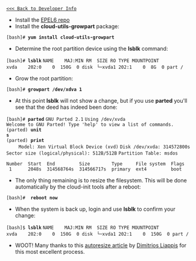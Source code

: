 [`<<< Back to Developer Info`](Developer_Info#AWS_Tips "wikilink")

- Install the [EPEL6
  repo](http://dl.fedoraproject.org/pub/epel/6/x86_64/epel-release-6-8.noarch.rpm)
- Install the **cloud-utils-growpart** package:

`[bash]# `**`yum install cloud-utils-growpart`**

- Determine the root partition device using the **lsblk** command:

`[bash]# `**`lsblk`**
`NAME    MAJ:MIN RM  SIZE RO TYPE MOUNTPOINT`
`xvda    202:0    0  150G  0 disk `
`└─xvda1 202:1    0  8G  0 part /`

- Grow the root partition:

`[bash]# `**`growpart /dev/xdva 1`**

- At this point **lsblk** will not show a change, but if you use
  **parted** you'll see that the deed has indeed been done:

`[bash]# `**`parted`**
`GNU Parted 2.1`
`Using /dev/xvda`
`Welcome to GNU Parted! Type 'help' to view a list of commands.`
`(parted) `**`unit s`**`                                                         `
`(parted) `**`print`**`                                                            `
`Model: Xen Virtual Block Device (xvd)`
`Disk /dev/xvda: 314572800s`
`Sector size (logical/physical): 512B/512B`
`Partition Table: msdos`

`Number  Start  End         Size        Type     File system  Flags`
` 1      2048s  314568764s  314566717s  primary  ext4         boot`

- The only thing remaining is to resize the filesystem. This will be
  done automatically by the cloud-init tools after a reboot:

`[bash]#  `**`reboot now`**

- When the system is back up, login and use **lsblk** to confirm your
  change:

`[bash]$ `**`lsblk`**
`NAME    MAJ:MIN RM  SIZE RO TYPE MOUNTPOINT`
`xvda    202:0    0  150G  0 disk `
`└─xvda1 202:1    0  150G  0 part /`

- WOOT! Many thanks to this [autoresize
  article](https://www.elastic.co/blog/autoresize-ebs-root-volume-on-aws-amis)
  by [Dimitrios
  Liappis](https://www.elastic.co/blog/author/dimitrios-liappis) for
  this most excellent process.